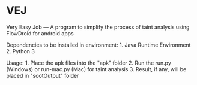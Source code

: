 # VEJ
Very Easy Job — A program to simplify the process of taint analysis using FlowDroid for android apps

Dependencies to be installed in environment:
	1. Java Runtime Environment
	2. Python 3

Usage:
	1. Place the apk files into the "apk" folder
	2. Run the run.py (Windows) or run-mac.py (Mac) for taint analysis
	3. Result, if any, will be placed in "sootOutput" folder

